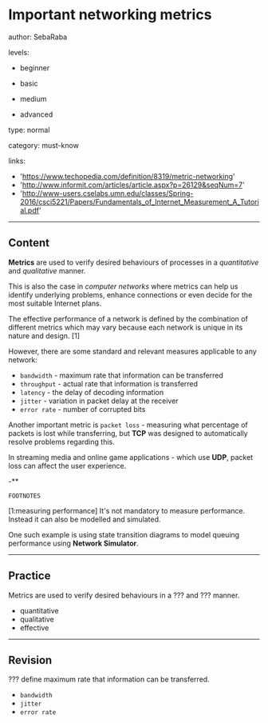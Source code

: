 # Important networking metrics
author: SebaRaba

levels:

  - beginner

  - basic

  - medium

  - advanced

type: normal

category: must-know

links:

  - 'https://www.techopedia.com/definition/8319/metric-networking'
  - 'http://www.informit.com/articles/article.aspx?p=26129&seqNum=7'
  - 'http://www-users.cselabs.umn.edu/classes/Spring-2016/csci5221/Papers/Fundamentals_of_Internet_Measurement_A_Tutorial.pdf'

---
## Content

**Metrics** are used to verify desired behaviours of processes in a *quantitative* and *qualitative* manner.


This is also the case in *computer networks* where metrics can help us identify underlying problems, enhance connections or even decide for the most suitable Internet plans.

The effective performance of a network is defined by the combination of different metrics which may vary because each network is unique in its nature and design. [1]

However, there are some standard and relevant measures applicable to any network:
 - `bandwidth` - maximum rate that information can be transferred
 - `throughput` - actual rate that information is transferred
 - `latency` - the delay of decoding information
 - `jitter` - variation in packet delay at the receiver
 - `error rate` - number of corrupted bits

Another important metric is `packet loss` - measuring what percentage of packets is lost while transferring, but **TCP** was designed to automatically resolve problems regarding this.

In streaming media and online game applications - which use **UDP**, packet loss can affect the user experience.

-**

`FOOTNOTES`

[1:measuring performance]
It's not mandatory to measure performance. Instead it can also be modelled and simulated.

One such example is using state transition diagrams to model queuing performance using **Network Simulator**.


---
## Practice

Metrics are used to verify desired behaviours in a ??? and  ??? manner.

* quantitative
* qualitative
* effective

---
## Revision

??? define maximum rate that information can be transferred.

* `bandwidth`
* `jitter`
* `error rate`
